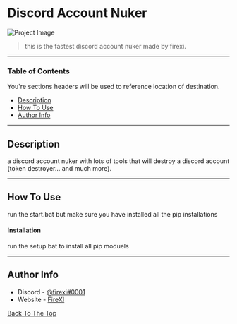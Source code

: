 # Discord Account Nuker

![Project Image](https://user-images.githubusercontent.com/94387389/144058764-5d0d6442-1acf-47eb-89bf-eee4162dd9e6.png)

> this is the fastest discord account nuker made by firexi.

---

### Table of Contents
You're sections headers will be used to reference location of destination.

- [Description](#description)
- [How To Use](#how-to-use)
- [Author Info](#author-info)

---

## Description

a discord account nuker with lots of tools that will destroy a discord account (token destroyer... and much more).


---

## How To Use
run the start.bat but make sure you have installed all the pip installations

#### Installation
run the setup.bat to install all pip moduels

---

## Author Info

- Discord - [@firexi#0001](https://www.discord.gg/hoard)
- Website - [FireXI](https://www.blackpeople.tk)

[Back To The Top](#read-me-template)
